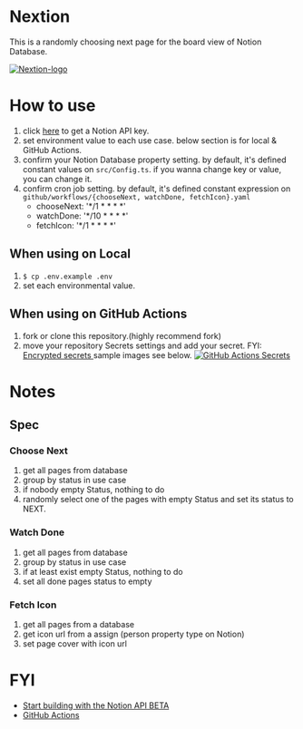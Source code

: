 # Nextion

This is a randomly choosing next page for the board view of Notion Database.

[![Nextion-logo](https://github.com/tam-bourine/Nextion/blob/main/docs/images/Nextion-log.png)](https://github.com/tam-bourine/Nextion/blob/main/docs/images/Nextion-log.png)

# How to use

1. click [here](https://developers.notion.com/) to get a Notion API key.
1. set environment value to each use case. below section is for local & GitHub Actions.
1. confirm your Notion Database property setting. by default, it's defined constant values on `src/Config.ts`. if you wanna change key or value, you can change it.
1. confirm cron job setting. by default, it's defined constant expression on `github/workflows/{chooseNext, watchDone, fetchIcon}.yaml`
    - chooseNext: '*/1 * * * *'
    - watchDone: '*/10 * * * *'
    - fetchIcon: '*/1 * * * *'

## When using on Local

1. `$ cp .env.example .env`
1. set each environmental value.
## When using on GitHub Actions

1. fork or clone this repository.(highly recommend fork)
1. move your repository Secrets settings and add your secret. FYI: [Encrypted secrets
](https://docs.github.com/en/actions/security-guides/encrypted-secrets) sample images see below.
    [![GitHub Actions Secrets](https://github.com/tam-bourine/Nextion/blob/main/docs/images/github-setttings-Secrets.png)](https://github.com/tam-bourine/Nextion/blob/main/docs/images/github-setttings-Secrets.png)

# Notes

## Spec

### Choose Next

1. get all pages from database
1. group by status in use case
1. if nobody empty Status, nothing to do
1. randomly select one of the pages with empty Status and set its status to NEXT.

### Watch Done

1. get all pages from database
1. group by status in use case
1. if at least exist empty Status, nothing to do
1. set all done pages status to empty

### Fetch Icon

1. get all pages from a database
1. get icon url from a assign (person property type on Notion)
1. set page cover with icon url


# FYI

- [Start building with the Notion API BETA](https://developers.notion.com/)
- [GitHub Actions](https://github.co.jp/features/actions)

